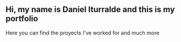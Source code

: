 ## Hi, my name is Daniel Iturralde and this is my portfolio

Here you can find the proyects I've worked for and much more
